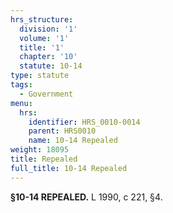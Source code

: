 ```yaml
---
hrs_structure:
  division: '1'
  volume: '1'
  title: '1'
  chapter: '10'
  statute: 10-14
type: statute
tags:
  - Government
menu:
  hrs:
    identifier: HRS_0010-0014
    parent: HRS0010
    name: 10-14 Repealed
weight: 18095
title: Repealed
full_title: 10-14 Repealed
---
```

**§10-14 REPEALED.** L 1990, c 221, §4.